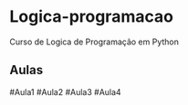 # Logica-programacao
Curso de Logica de Programação em Python 
## Aulas
#Aula1
#Aula2
#Aula3
#Aula4
